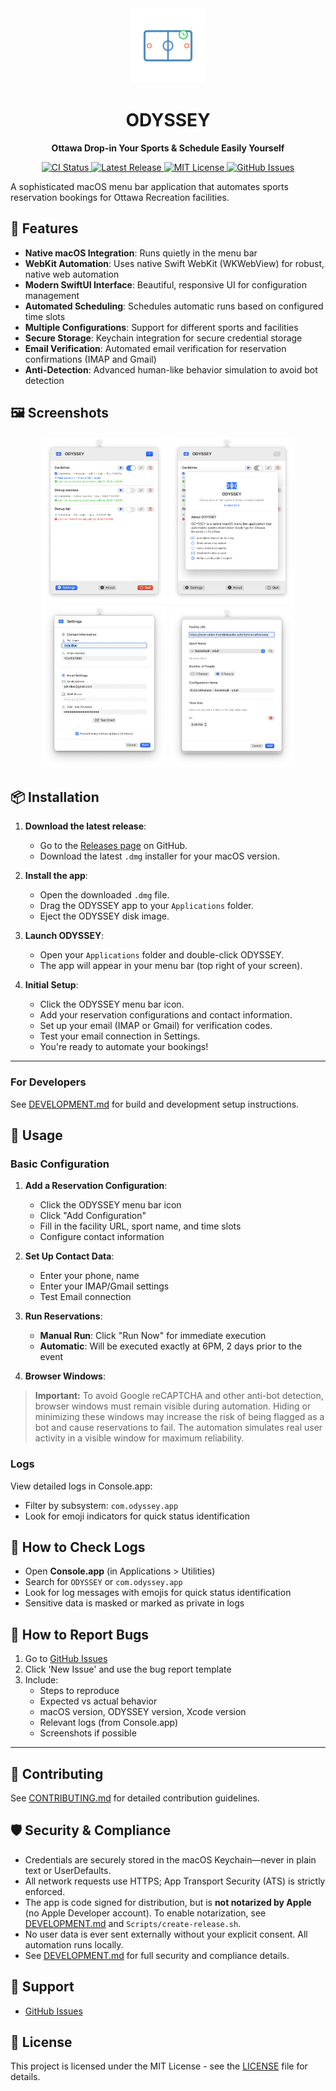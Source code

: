 <div align="center">
  <img src="logo.svg" alt="ODYSSEY Logo" width="120" height="120">
  <h1>ODYSSEY</h1>
  <p><strong>Ottawa Drop-in Your Sports & Schedule Easily Yourself</strong></p>
  
  <p>
    <a href="https://github.com/Amet13/ODYSSEY/actions/workflows/ci.yml">
      <img src="https://github.com/Amet13/ODYSSEY/actions/workflows/ci.yml/badge.svg" alt="CI Status">
    </a>
    <a href="https://github.com/Amet13/ODYSSEY/releases">
      <img src="https://img.shields.io/github/v/release/Amet13/ODYSSEY?label=version" alt="Latest Release">
    </a>
    <a href="https://github.com/Amet13/ODYSSEY/blob/main/LICENSE">
      <img src="https://img.shields.io/badge/License-MIT-green" alt="MIT License">
    </a>
    <a href="https://github.com/Amet13/ODYSSEY/issues">
      <img src="https://img.shields.io/badge/Support-GitHub%20Issues-orange" alt="GitHub Issues">
    </a>
  </p>
</div>

A sophisticated macOS menu bar application that automates sports reservation bookings for Ottawa Recreation facilities.

## 🚀 Features

- **Native macOS Integration**: Runs quietly in the menu bar
- **WebKit Automation**: Uses native Swift WebKit (WKWebView) for robust, native web automation
- **Modern SwiftUI Interface**: Beautiful, responsive UI for configuration management
- **Automated Scheduling**: Schedules automatic runs based on configured time slots
- **Multiple Configurations**: Support for different sports and facilities
- **Secure Storage**: Keychain integration for secure credential storage
- **Email Verification**: Automated email verification for reservation confirmations (IMAP and Gmail)
- **Anti-Detection**: Advanced human-like behavior simulation to avoid bot detection

## 🖼️ Screenshots

<p align="center">
  <img src="Documentation/Images/main.png" alt="Main View" width="200"/>
  <img src="Documentation/Images/about.png" alt="About View" width="200"/>
  <img src="Documentation/Images/settings.png" alt="Settings View" width="200"/>
  <img src="Documentation/Images/add_config.png" alt="Add Configuration View" width="200"/>
</p>

## 📦 Installation

1. **Download the latest release**:

   - Go to the [Releases page](https://github.com/Amet13/ODYSSEY/releases) on GitHub.
   - Download the latest `.dmg` installer for your macOS version.

2. **Install the app**:

   - Open the downloaded `.dmg` file.
   - Drag the ODYSSEY app to your `Applications` folder.
   - Eject the ODYSSEY disk image.

3. **Launch ODYSSEY**:

   - Open your `Applications` folder and double-click ODYSSEY.
   - The app will appear in your menu bar (top right of your screen).

4. **Initial Setup**:
   - Click the ODYSSEY menu bar icon.
   - Add your reservation configurations and contact information.
   - Set up your email (IMAP or Gmail) for verification codes.
   - Test your email connection in Settings.
   - You're ready to automate your bookings!

---

### For Developers

See [DEVELOPMENT.md](Documentation/DEVELOPMENT.md) for build and development setup instructions.

## 🎯 Usage

### Basic Configuration

1. **Add a Reservation Configuration**:

   - Click the ODYSSEY menu bar icon
   - Click "Add Configuration"
   - Fill in the facility URL, sport name, and time slots
   - Configure contact information

2. **Set Up Contact Data**:

   - Enter your phone, name
   - Enter your IMAP/Gmail settings
   - Test Email connection

3. **Run Reservations**:

   - **Manual Run**: Click "Run Now" for immediate execution
   - **Automatic**: Will be executed exactly at 6PM, 2 days prior to the event

4. **Browser Windows**:

> **Important:**
> To avoid Google reCAPTCHA and other anti-bot detection, browser windows must remain visible during automation. Hiding or minimizing these windows may increase the risk of being flagged as a bot and cause reservations to fail. The automation simulates real user activity in a visible window for maximum reliability.

### Logs

View detailed logs in Console.app:

- Filter by subsystem: `com.odyssey.app`
- Look for emoji indicators for quick status identification

## 📝 How to Check Logs

- Open **Console.app** (in Applications > Utilities)
- Search for `ODYSSEY` or `com.odyssey.app`
- Look for log messages with emojis for quick status identification
- Sensitive data is masked or marked as private in logs

## 🐞 How to Report Bugs

1. Go to [GitHub Issues](https://github.com/Amet13/ODYSSEY/issues)
2. Click 'New Issue' and use the bug report template
3. Include:
   - Steps to reproduce
   - Expected vs actual behavior
   - macOS version, ODYSSEY version, Xcode version
   - Relevant logs (from Console.app)
   - Screenshots if possible

---

## 🤝 Contributing

See [CONTRIBUTING.md](Documentation/CONTRIBUTING.md) for detailed contribution guidelines.

## 🛡️ Security & Compliance

- Credentials are securely stored in the macOS Keychain—never in plain text or UserDefaults.
- All network requests use HTTPS; App Transport Security (ATS) is strictly enforced.
- The app is code signed for distribution, but is **not notarized by Apple** (no Apple Developer account). To enable notarization, see [DEVELOPMENT.md](<(Documentation/DEVELOPMENT.md)>) and `Scripts/create-release.sh`.
- No user data is ever sent externally without your explicit consent. All automation runs locally.
- See [DEVELOPMENT.md](Documentation/DEVELOPMENT.md) for full security and compliance details.

## 💬 Support

- [GitHub Issues](https://github.com/Amet13/ODYSSEY/issues)

## 📄 License

This project is licensed under the MIT License - see the [LICENSE](LICENSE) file for details.
